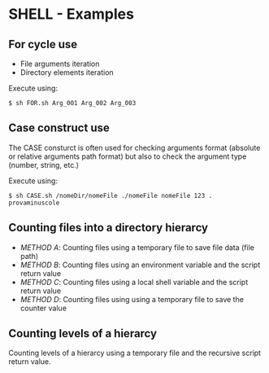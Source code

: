 # SHELL - Examples

## For cycle use
* File arguments iteration
* Directory elements iteration 

Execute using:
```console
$ sh FOR.sh Arg_001 Arg_002 Arg_003
```

## Case construct use
The CASE consturct is often used for checking arguments format (absolute or relative arguments path format) but also to check the argument type (number, string, etc.)

Execute using:
```console
$ sh CASE.sh /nomeDir/nomeFile ./nomeFile nomeFile 123 . provaminuscole
```

## Counting files into a directory hierarcy
* _METHOD A_: Counting files using a temporary file to save file data (file path)
* _METHOD B_: Counting files using an environment variable and the script return value
* _METHOD C_: Counting files using a local shell variable and the script return value
* _METHOD D_: Counting files using using a temporary file to save the counter value

## Counting levels of a hierarcy
Counting levels of a hierarcy using a temporary file and the recursive script return value.

